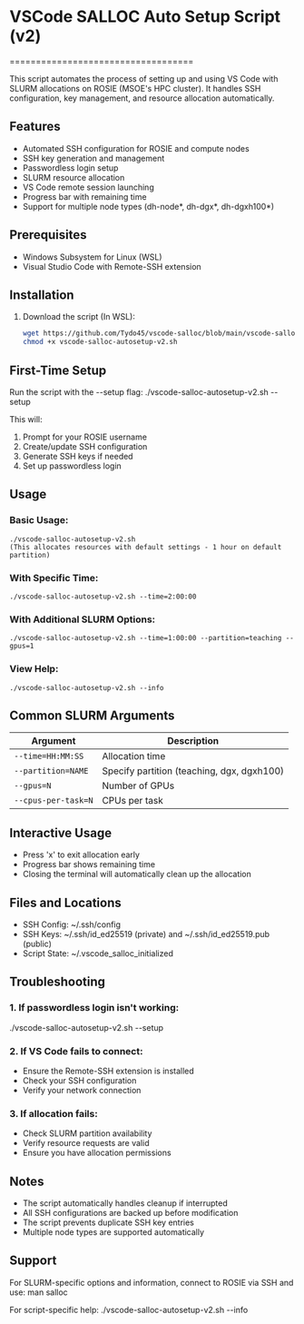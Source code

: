 # VSCode SALLOC Auto Setup Script (v2)
===================================

This script automates the process of setting up and using VS Code with SLURM 
allocations on ROSIE (MSOE's HPC cluster). It handles SSH configuration, key 
management, and resource allocation automatically.

## Features
* Automated SSH configuration for ROSIE and compute nodes
* SSH key generation and management
* Passwordless login setup
* SLURM resource allocation
* VS Code remote session launching
* Progress bar with remaining time
* Support for multiple node types (dh-node*, dh-dgx*, dh-dgxh100*)

## Prerequisites
* Windows Subsystem for Linux (WSL)
* Visual Studio Code with Remote-SSH extension

## Installation
1. Download the script (In WSL):
   ```bash
   wget https://github.com/Tydo45/vscode-salloc/blob/main/vscode-salloc-autosetup-v2.sh
   chmod +x vscode-salloc-autosetup-v2.sh
   ```

## First-Time Setup
Run the script with the --setup flag:
    ./vscode-salloc-autosetup-v2.sh --setup

This will:
1. Prompt for your ROSIE username
2. Create/update SSH configuration
3. Generate SSH keys if needed
4. Set up passwordless login

## Usage

### Basic Usage:
    ./vscode-salloc-autosetup-v2.sh
    (This allocates resources with default settings - 1 hour on default partition)

### With Specific Time:
    ./vscode-salloc-autosetup-v2.sh --time=2:00:00

### With Additional SLURM Options:
    ./vscode-salloc-autosetup-v2.sh --time=1:00:00 --partition=teaching --gpus=1

### View Help:
    ./vscode-salloc-autosetup-v2.sh --info

## Common SLURM Arguments
| Argument | Description |
|----------|-------------|
| `--time=HH:MM:SS` | Allocation time |
| `--partition=NAME` | Specify partition (teaching, dgx, dgxh100) |
| `--gpus=N` | Number of GPUs |
| `--cpus-per-task=N` | CPUs per task |

## Interactive Usage
* Press 'x' to exit allocation early
* Progress bar shows remaining time
* Closing the terminal will automatically clean up the allocation

## Files and Locations
* SSH Config: ~/.ssh/config
* SSH Keys: ~/.ssh/id_ed25519 (private) and ~/.ssh/id_ed25519.pub (public)
* Script State: ~/.vscode_salloc_initialized

## Troubleshooting

### 1. If passwordless login isn't working:
   ./vscode-salloc-autosetup-v2.sh --setup

### 2. If VS Code fails to connect:
   - Ensure the Remote-SSH extension is installed
   - Check your SSH configuration
   - Verify your network connection

### 3. If allocation fails:
   - Check SLURM partition availability
   - Verify resource requests are valid
   - Ensure you have allocation permissions

## Notes
* The script automatically handles cleanup if interrupted
* All SSH configurations are backed up before modification
* The script prevents duplicate SSH key entries
* Multiple node types are supported automatically

## Support
For SLURM-specific options and information, connect to ROSIE via SSH and use:
    man salloc

For script-specific help:
    ./vscode-salloc-autosetup-v2.sh --info 
